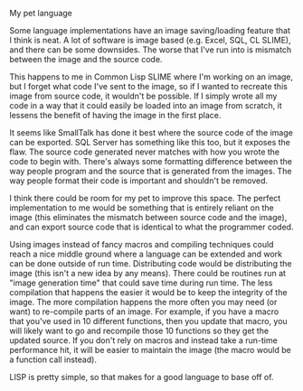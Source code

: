 My pet language

Some language implementations have an image saving/loading feature that I think is neat.
A lot of software is image based (e.g. Excel, SQL, CL SLIME), and there can be some downsides.
The worse that I've run into is mismatch between the image and the source code.

This happens to me in Common Lisp SLIME where I'm working on an image, but I forget what
code I've sent to the image, so if I wanted to recreate this image from source code, it wouldn't
be possible. If I simply wrote all my code in a way that it could easily be loaded into an image
from scratch, it lessens the benefit of having the image in the first place.

It seems like SmallTalk has done it best where the source code of the image can be exported.
SQL Server has something like this too, but it exposes the flaw. The source code generated
never matches with how you wrote the code to begin with. There's always some formatting difference
between the way people program and the source that is generated from the images. The way people
format their code is important and shouldn't be removed.

I think there could be room for my pet to improve this space. The perfect implementation to me
would be something that is entirely reliant on the image (this eliminates the mismatch between source
code and the image), and can export source code that is identical to what the programmer coded.

Using images instead of fancy macros and compiling techniques could reach a nice middle ground where
a language can be extended and work can be done outside of run time. Distributing code would be 
distributing the image (this isn't a new idea by any means). There could be routines run at 
"image generation time" that could save time during run time. The less compilation that happens 
the easier it would be to keep the integrity of the image. The more compilation happens the more often
you may need (or want) to re-compile parts of an image. For example, if you have a macro that you've 
used in 10 different functions, then you update that macro, you will likely want to go and recompile
those 10 functions so they get the updated source. If you don't rely on macros and instead take a run-time
performance hit, it will be easier to maintain the image (the macro would be a function call instead).

LISP is pretty simple, so that makes for a good language to base off of.
